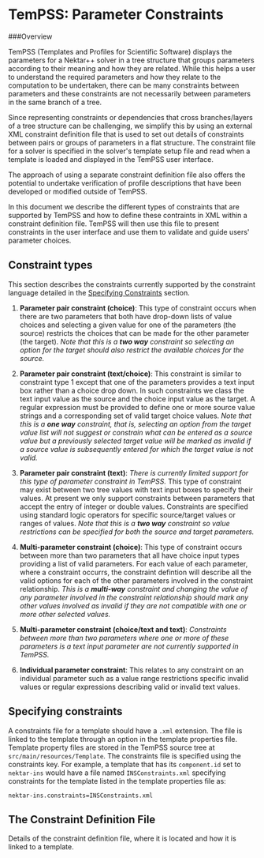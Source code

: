 # TemPSS: Parameter Constraints

###Overview

TemPSS (Templates and Profiles for Scientific Software) displays the parameters for a Nektar++ solver in a tree structure that groups parameters according to their meaning and how they are related. While this helps a user to understand the required parameters and how they relate to the computation to be undertaken, there can be many constraints between parameters and these constraints are not necessarily between parameters in the same branch of a tree.

Since representing constraints or dependencies that cross branches/layers of a tree structure can be challenging, we simplify this by using an external XML constraint definition file that is used to set out details of constraints between pairs or groups of parameters in a flat structure. The constraint file for a solver is specified in the solver's template setup file and read when a template is loaded and displayed in the TemPSS user interface.

The approach of using a separate constraint definition file also offers the potential to undertake verification of profile descriptions that have been developed or modified outside of TemPSS.

In this document we describe the different types of constraints that are supported by TemPSS and how to define these contraints in XML within a constraint definition file. TemPSS will then use this file to present constraints in the user interface and use them to validate and guide users' parameter choices.

## Constraint types

This section describes the constraints currently supported by the constraint language detailed in the [Specifying Constraints](#specifying-constraints) section.

1. __Parameter pair constraint (choice)__: This type of constraint occurs when there are two parameters that both have drop-down lists of value choices and selecting a given value for one of the parameters (the source) restricts the choices that can be made for the other parameter (the target). *Note that this is a __two way__ constraint so selecting an option for the target should also restrict the available choices for the source.*

2. __Parameter pair constraint (text/choice)__: This constraint is similar to constraint type 1 except that one of the parameters provides a text input box rather than a choice drop down. In such constraints we class the text input value as the source and the choice input value as the target. A regular expression must be provided to define one or more source value strings and a corresponding set of valid target choice values. *Note that this is a __one way__ constraint, that is, selecting an option from the target value list will not suggest or constrain what can be entered as a source value but a previously selected target value will be marked as invalid if a source value is subsequently entered for which the target value is not valid.*

3. __Parameter pair constraint (text)__: *There is currently limited support for this type of parameter constraint in TemPSS.* This type of constraint may exist between two tree values with text input boxes to specify their values. At present we only support constraints between parameters that accept the entry of integer or double values. Constraints are specified using standard logic operators for specific source/target values or ranges of values. *Note that this is a __two way__ constraint so value restrictions can be specified for both the source and target parameters.*

4. __Multi-parameter constraint (choice)__: This type of constraint occurs between more than two parameters that all have choice input types providing a list of valid parameters. For each value of each parameter, where a constraint occurrs, the constraint defintion will describe all the valid options for each of the other parameters involved in the constraint relationship. *This is a __multi-way__ constraint and changing the value of any parameter involved in the constraint relationship should mark any other values involved as invalid if they are not compatible with one or more other selected values.*

5. __Multi-parameter constraint (choice/text and text)__: *Constraints between more than two parameters where one or more of these parameters is a text input parameter are not currently supported in TemPSS.*

6. __Individual parameter constraint__: This relates to any constraint on an individual parameter such as a value range restrictions specific invalid values or regular expressions describing valid or invalid text values.


## Specifying constraints

A constraints file for a template should have a `.xml` extension. The file is linked to the template through an option in the template properties file. Template property files are stored in the TemPSS source tree at `src/main/resources/Template`. The constraints file is specified using the constraints key. For example, a template that has its `component.id` set to `nektar-ins` would have a file named `INSConstraints.xml` specifying constraints for the template listed in the template properties file as:

```
nektar-ins.constraints=INSConstraints.xml
```

## The Constraint Definition File

Details of the constraint definition file, where it is located and how it is linked to a template.
